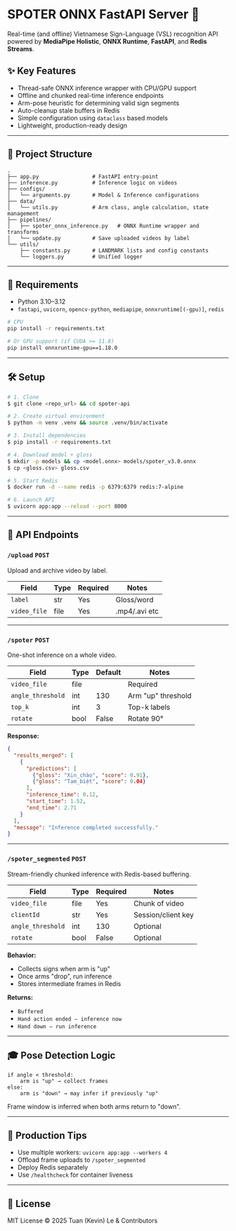 # SPOTER ONNX FastAPI Server 🚀

Real-time (and offline) Vietnamese Sign-Language (VSL) recognition API powered by **MediaPipe Holistic**, **ONNX Runtime**, **FastAPI**, and **Redis Streams**.

## ✨ Key Features

- Thread-safe ONNX inference wrapper with CPU/GPU support
- Offline and chunked real-time inference endpoints
- Arm-pose heuristic for determining valid sign segments
- Auto-cleanup stale buffers in Redis
- Simple configuration using `dataclass` based models
- Lightweight, production-ready design

---

## 📂 Project Structure

```
.
├── app.py                 # FastAPI entry-point
├── inference.py           # Inference logic on videos
├── configs/
│   └── arguments.py       # Model & Inference configurations
├── data/
│   └── utils.py           # Arm class, angle calculation, state management
├── pipelines/
│   ├── spoter_onnx_inference.py   # ONNX Runtime wrapper and transforms
│   └── update.py          # Save uploaded videos by label
└── utils/
    ├── constants.py       # LANDMARK lists and config constants
    └── loggers.py         # Unified logger
```

---

## 📅 Requirements

- Python 3.10–3.12
- `fastapi`, `uvicorn`, `opencv-python`, `mediapipe`, `onnxruntime[(-gpu)]`, `redis`

```bash
# CPU
pip install -r requirements.txt

# Or GPU support (if CUDA >= 11.8)
pip install onnxruntime-gpu==1.18.0
```

---

## 🛠️ Setup

```bash
# 1. Clone
$ git clone <repo_url> && cd spoter-api

# 2. Create virtual environment
$ python -m venv .venv && source .venv/bin/activate

# 3. Install dependencies
$ pip install -r requirements.txt

# 4. Download model + gloss
$ mkdir -p models && cp <model.onnx> models/spoter_v3.0.onnx
$ cp <gloss.csv> gloss.csv

# 5. Start Redis
$ docker run -d --name redis -p 6379:6379 redis:7-alpine

# 6. Launch API
$ uvicorn app:app --reload --port 8000
```

---

## 🔌 API Endpoints

### `/upload` `POST`
Upload and archive video by label.

| Field       | Type | Required | Notes |
|-------------|------|----------|-------|
| `label`     | str  | Yes      | Gloss/word |
| `video_file`| file | Yes      | .mp4/.avi etc |

---

### `/spoter` `POST`
One-shot inference on a whole video.

| Field            | Type  | Default | Notes |
|------------------|-------|---------|-------|
| `video_file`     | file  |         | Required |
| `angle_threshold`| int   | 130     | Arm "up" threshold |
| `top_k`          | int   | 3       | Top-k labels |
| `rotate`         | bool  | False   | Rotate 90° |

**Response:**
```json
{
  "results_merged": [
    {
      "predictions": [
        {"gloss": "Xin_chào", "score": 0.91},
        {"gloss": "Tạm_biệt", "score": 0.04}
      ],
      "inference_time": 0.12,
      "start_time": 1.52,
      "end_time": 2.71
    }
  ],
  "message": "Inference completed successfully."
}
```

---

### `/spoter_segmented` `POST`
Stream-friendly chunked inference with Redis-based buffering.

| Field         | Type | Required | Notes |
|---------------|------|----------|-------|
| `video_file`  | file | Yes      | Chunk of video |
| `clientId`    | str  | Yes      | Session/client key |
| `angle_threshold` | int | 130 | Optional |
| `rotate`      | bool | False    | Optional |

**Behavior:**
- Collects signs when arm is "up"
- Once arms "drop", run inference
- Stores intermediate frames in Redis

**Returns:**
- `Buffered`
- `Hand action ended – inference now`
- `Hand down – run inference`

---

## 🎓 Pose Detection Logic

```text
if angle < threshold:
    arm is "up" → collect frames
else:
    arm is "down" → may infer if previously "up"
```

Frame window is inferred when both arms return to "down".

---

## 💪 Production Tips

- Use multiple workers: `uvicorn app:app --workers 4`
- Offload frame uploads to `/spoter_segmented`
- Deploy Redis separately
- Use `/healthcheck` for container liveness

---

## 🔮 License

MIT License © 2025 Tuan (Kevin) Le & Contributors
